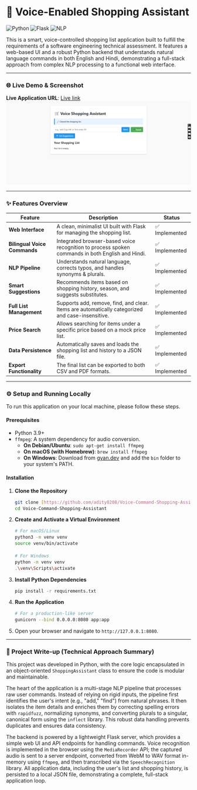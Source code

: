 # 🛒 Voice-Enabled Shopping Assistant

![Python](https://img.shields.io/badge/python-3.9-blue.svg)
![Flask](https://img.shields.io/badge/flask-%23000.svg?style=for-the-badge&logo=flask&logoColor=white)
![NLP](https://img.shields.io/badge/NLP-Fuzzy%20Matching-orange)

This is a smart, voice-controlled shopping list application built to fulfill the requirements of a software engineering technical assessment. It features a web-based UI and a robust Python backend that understands natural language commands in both English and Hindi, demonstrating a full-stack approach from complex NLP processing to a functional web interface.

---

### 🌐 Live Demo & Screenshot

**Live Application URL**: [Live link](https://voice-shopping-assistant-app.onrender.com/) ![Application Screenshot](screenshot.png)

---

### ✨ Features Overview

| Feature                  | Description                                                                                             | Status          |
| ------------------------ | ------------------------------------------------------------------------------------------------------- | --------------- |
| **Web Interface** | A clean, minimalist UI built with Flask for managing the shopping list.                                   | ✅ Implemented |
| **Bilingual Voice Commands** | Integrated browser-based voice recognition to process spoken commands in both English and Hindi.          | ✅ Implemented |
| **NLP Pipeline** | Understands natural language, corrects typos, and handles synonyms & plurals.                             | ✅ Implemented |
| **Smart Suggestions** | Recommends items based on shopping history, season, and suggests substitutes.                           | ✅ Implemented |
| **Full List Management** | Supports add, remove, find, and clear. Items are automatically categorized and case-insensitive.          | ✅ Implemented |
| **Price Search** | Allows searching for items under a specific price based on a mock price list.                           | ✅ Implemented |
| **Data Persistence** | Automatically saves and loads the shopping list and history to a JSON file.                             | ✅ Implemented |
| **Export Functionality** | The final list can be exported to both CSV and PDF formats.                                             | ✅ Implemented |

---

### ⚙️ Setup and Running Locally

To run this application on your local machine, please follow these steps.

#### **Prerequisites**
* Python 3.9+
* `ffmpeg`: A system dependency for audio conversion.
    * **On Debian/Ubuntu**: `sudo apt-get install ffmpeg`
    * **On macOS (with Homebrew)**: `brew install ffmpeg`
    * **On Windows**: Download from [gyan.dev](https://www.gyan.dev/ffmpeg/builds/) and add the `bin` folder to your system's PATH.

#### **Installation**

1.  **Clone the Repository**
    ```bash
    git clone [https://github.com/adity0208/Voice-Command-Shopping-Assistant.git](https://github.com/adity0208/Voice-Command-Shopping-Assistant.git)
    cd Voice-Command-Shopping-Assistant
    ```

2.  **Create and Activate a Virtual Environment**
    ```bash
    # For macOS/Linux
    python3 -m venv venv
    source venv/bin/activate

    # For Windows
    python -m venv venv
    .\venv\Scripts\activate
    ```

3.  **Install Python Dependencies**
    ```bash
    pip install -r requirements.txt
    ```

4.  **Run the Application**
    ```bash
    # For a production-like server
    gunicorn --bind 0.0.0.0:8080 app:app
    ```

5.  Open your browser and navigate to `http://127.0.0.1:8080`.

---

### 📝 Project Write-up (Technical Approach Summary)

This project was developed in Python, with the core logic encapsulated in an object-oriented `ShoppingAssistant` class to ensure the code is modular and maintainable.

The heart of the application is a multi-stage NLP pipeline that processes raw user commands. Instead of relying on rigid inputs, the pipeline first identifies the user's intent (e.g., "add," "find") from natural phrases. It then isolates the item details and enriches them by correcting spelling errors with `rapidfuzz`, normalizing synonyms, and converting plurals to a singular, canonical form using the `inflect` library. This robust data handling prevents duplicates and ensures data consistency.

The backend is powered by a lightweight Flask server, which provides a simple web UI and API endpoints for handling commands. Voice recognition is implemented in the browser using the `MediaRecorder` API; the captured audio is sent to a server endpoint, converted from WebM to WAV format in-memory using `ffmpeg`, and then transcribed via the `SpeechRecognition` library. All application data, including the user's list and shopping history, is persisted to a local JSON file, demonstrating a complete, full-stack application loop.
